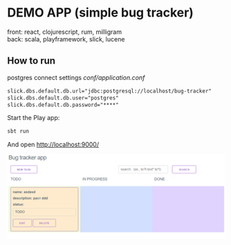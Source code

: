 # DEMO APP (simple bug tracker)

front: react, clojurescript, rum, milligram  
back: scala, playframework, slick, lucene  

## How to run

postgres connect settings _conf/application.conf_
```
slick.dbs.default.db.url="jdbc:postgresql://localhost/bug-tracker"
slick.dbs.default.db.user="postgres"
slick.dbs.default.db.password="****"
```

Start the Play app:

```bash
sbt run
```

And open [http://localhost:9000/](http://localhost:9000/)


![](https://raw.githubusercontent.com/skyfion/demo_project_scala_playframework_cljs_react/master/demo.gif)




